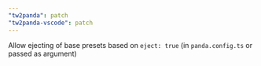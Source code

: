 ```yaml
---
"tw2panda": patch
"tw2panda-vscode": patch
---
```


Allow ejecting of base presets based on `eject: true` (in `panda.config.ts` or passed as argument)
